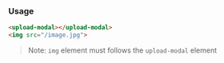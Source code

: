 ### Usage
```html
<upload-modal></upload-modal>
<img src="/image.jpg">
```
> Note: `img` element must follows the `upload-modal` element
